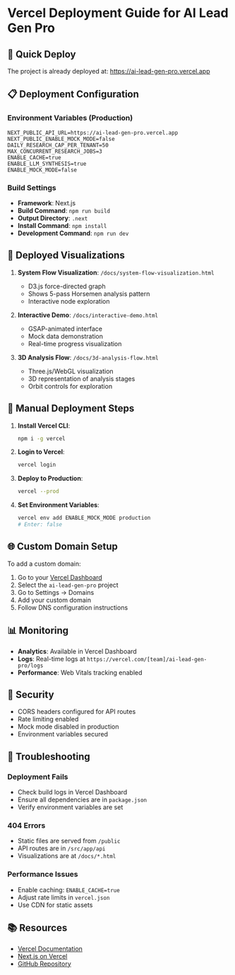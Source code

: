 # Vercel Deployment Guide for AI Lead Gen Pro

## 🚀 Quick Deploy

The project is already deployed at: https://ai-lead-gen-pro.vercel.app

## 📋 Deployment Configuration

### Environment Variables (Production)
```env
NEXT_PUBLIC_API_URL=https://ai-lead-gen-pro.vercel.app
NEXT_PUBLIC_ENABLE_MOCK_MODE=false
DAILY_RESEARCH_CAP_PER_TENANT=50
MAX_CONCURRENT_RESEARCH_JOBS=3
ENABLE_CACHE=true
ENABLE_LLM_SYNTHESIS=true
ENABLE_MOCK_MODE=false
```

### Build Settings
- **Framework**: Next.js
- **Build Command**: `npm run build`
- **Output Directory**: `.next`
- **Install Command**: `npm install`
- **Development Command**: `npm run dev`

## 🎨 Deployed Visualizations

1. **System Flow Visualization**: `/docs/system-flow-visualization.html`
   - D3.js force-directed graph
   - Shows 5-pass Horsemen analysis pattern
   - Interactive node exploration

2. **Interactive Demo**: `/docs/interactive-demo.html`
   - GSAP-animated interface
   - Mock data demonstration
   - Real-time progress visualization

3. **3D Analysis Flow**: `/docs/3d-analysis-flow.html`
   - Three.js/WebGL visualization
   - 3D representation of analysis stages
   - Orbit controls for exploration

## 🔧 Manual Deployment Steps

1. **Install Vercel CLI**:
   ```bash
   npm i -g vercel
   ```

2. **Login to Vercel**:
   ```bash
   vercel login
   ```

3. **Deploy to Production**:
   ```bash
   vercel --prod
   ```

4. **Set Environment Variables**:
   ```bash
   vercel env add ENABLE_MOCK_MODE production
   # Enter: false
   ```

## 🌐 Custom Domain Setup

To add a custom domain:

1. Go to your [Vercel Dashboard](https://vercel.com/dashboard)
2. Select the `ai-lead-gen-pro` project
3. Go to Settings → Domains
4. Add your custom domain
5. Follow DNS configuration instructions

## 📊 Monitoring

- **Analytics**: Available in Vercel Dashboard
- **Logs**: Real-time logs at `https://vercel.com/[team]/ai-lead-gen-pro/logs`
- **Performance**: Web Vitals tracking enabled

## 🔐 Security

- CORS headers configured for API routes
- Rate limiting enabled
- Mock mode disabled in production
- Environment variables secured

## 🚨 Troubleshooting

### Deployment Fails
- Check build logs in Vercel Dashboard
- Ensure all dependencies are in `package.json`
- Verify environment variables are set

### 404 Errors
- Static files are served from `/public`
- API routes are in `/src/app/api`
- Visualizations are at `/docs/*.html`

### Performance Issues
- Enable caching: `ENABLE_CACHE=true`
- Adjust rate limits in `vercel.json`
- Use CDN for static assets

## 📚 Resources

- [Vercel Documentation](https://vercel.com/docs)
- [Next.js on Vercel](https://vercel.com/docs/frameworks/nextjs)
- [GitHub Repository](https://github.com/CryptoJym/ai-lead-gen-pro)
